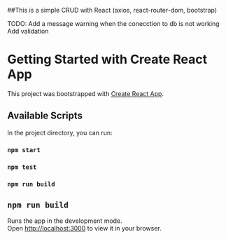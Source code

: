 ##This is a simple CRUD with React (axios, react-router-dom, bootstrap)

TODO:
Add a message warning when the conecction to db is not working
Add validation

###
# Getting Started with Create React App

This project was bootstrapped with [Create React App](https://github.com/facebook/create-react-app).

## Available Scripts

In the project directory, you can run:

### `npm start`
### `npm test`
### `npm run build`
## `npm run build`

Runs the app in the development mode.\
Open [http://localhost:3000](http://localhost:3000) to view it in your browser.